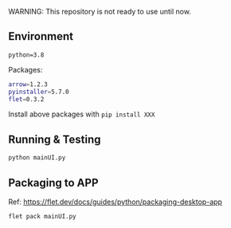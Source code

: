 
WARNING: This repository is not ready to use until now.

## Environment

```
python=3.8
```
Packages:

```sh
arrow=1.2.3
pyinstaller=5.7.0
flet=0.3.2
```

Install above packages with `pip install XXX`

## Running & Testing

```sh
python mainUI.py
```

## Packaging to APP

Ref: https://flet.dev/docs/guides/python/packaging-desktop-app

```
flet pack mainUI.py
```

